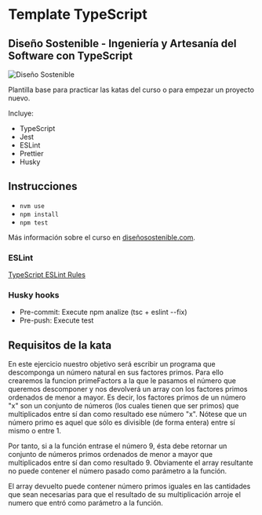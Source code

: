 # Template TypeScript
## Diseño Sostenible - Ingeniería y Artesanía del Software con TypeScript
![Diseño Sostenible](coverds.png)

Plantilla base para practicar las katas del curso o para empezar un proyecto nuevo.

Incluye:
* TypeScript
* Jest
* ESLint
* Prettier
* Husky

## Instrucciones
* `nvm use`
* `npm install`
* `npm test`

Más información sobre el curso en [diseñosostenible.com](https://diseñosostenible.com).

### ESLint
[TypeScript ESLint Rules](https://github.com/typescript-eslint/typescript-eslint/tree/master/packages/eslint-plugin)

### Husky hooks
* Pre-commit: Execute npm analize (tsc + eslint --fix)
* Pre-push: Execute test

## Requisitos de la kata

En este ejercicio nuestro objetivo será escribir un programa que descomponga un número natural en sus factores primos. Para ello crearemos la funcion primeFactors a la que le pasamos el número que queremos descomponer y nos devolverá un array con los factores primos ordenados de menor a mayor.
Es decir, los factores primos de un número "x" son un conjunto de números (los cuales tienen que ser primos) que multiplicados entre sí dan como resultado ese número "x". Nótese que un número primo es aquel que sólo es divisible (de forma entera) entre sí mismo o entre 1.

Por tanto, si a la función entrase el número 9, ésta debe retornar un conjunto de números primos ordenados de menor a mayor que multiplicados entre sí dan como resultado 9. Obviamente el array resultante no puede contener el número pasado como parámetro a la función.

El array devuelto puede contener número primos iguales en las cantidades que sean necesarias para que el resultado de su multiplicación arroje el numero que entró como parámetro a la función.